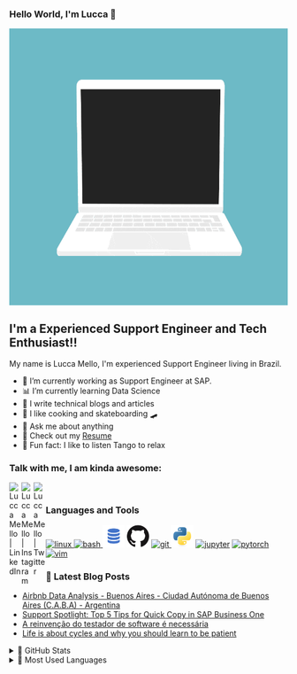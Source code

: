 <!--
**LuccaMello7/luccamello7** is a ✨ _special_ ✨ repository because its `README.md` (this file) appears on your GitHub profile.-->

### Hello World, I'm Lucca 👋

<p align="center">
  <img align="center" alt="GIF" src="https://github.com/LuccaMello7/luccamello7/blob/main/code.gif?raw=true" width="800" height="500" />
</p>

## I'm a Experienced Support Engineer and Tech Enthusiast!!

My name is Lucca Mello, I'm experienced Support Engineer living in Brazil.


- 🔭 I’m currently working as Support Engineer at SAP.
- 📊 I’m currently learning Data Science
- 📃 I write technical blogs and articles
- 🥓 I like cooking and skateboarding 🛹
- 💬 Ask me about anything
- 📙 Check out my [Resume](https://github.com/LuccaMello7/luccamello7/blob/main/Lucca%20Mello.pdf)
- 🎵 Fun fact: I like to listen Tango to relax

### Talk with me, I am kinda awesome:
[<img align="left" alt="Lucca Mello | LinkedIn" width="22px" src="https://www.vectorlogo.zone/logos/linkedin/linkedin-tile.svg" />][linkedin]
[<img align="left" alt="Lucca Mello | Instagram" width="22px" src="https://www.vectorlogo.zone/logos/instagram/instagram-icon.svg" />][instagram]
[<img align="left" alt="Lucca Mello | Twitter" width="22px" src="https://www.vectorlogo.zone/logos/twitter/twitter-official.svg" />][twitter]


<br />

<h3 align="left">Languages and Tools</h3>

<p align="left"> 
<a href="https://www.sap.com"<img src="https://www.vectorlogo.zone/logos/sap/sap-icon.svg" alt="sap" width="40" height="40"/> </a> 
<a href="https://www.linux.org/" target="_blank"> <img src="https://www.vectorlogo.zone/logos/linux/linux-icon.svg" alt="linux" width="40" height="40"/> </a> 
<a href="https://www.gnu.org/software/bash/" target="_blank"> <img src="https://www.vectorlogo.zone/logos/gnu_bash/gnu_bash-icon.svg" alt="bash" width="40" height="40"/> </a>
<a href="https://www.microsoft.com/pt-br/sql-server/" target="_blank"> <img src="https://raw.githubusercontent.com/github/explore/80688e429a7d4ef2fca1e82350fe8e3517d3494d/topics/sql/sql.png" alt="sql" width="40" height="40"/></a>
<a href="https://www.github.com/" target="_blank"> <img src="https://raw.githubusercontent.com/github/explore/78df643247d429f6cc873026c0622819ad797942/topics/github/github.png" alt="github" width="40" height="40"/></a>
<a href="https://git-scm.com/" target="_blank"> <img src="https://www.vectorlogo.zone/logos/git-scm/git-scm-icon.svg" alt="git" width="40" height="40"/> </a> 
<a href="https://www.python.org" target="_blank"> <img src="https://raw.githubusercontent.com/devicons/devicon/master/icons/python/python-original.svg" alt="python" width="40" height="40"/></a>
<a href="https://jupyter.org/" target="_blank"> <img src="https://www.vectorlogo.zone/logos/jupyter/jupyter-ar21.svg" alt="jupyter" width="55" height="40"/></a>
<a href="https://pytorch.org/" target="_blank"> <img src="https://www.vectorlogo.zone/logos/pytorch/pytorch-ar21.svg" alt="pytorch" width="55" height="55"/></a>
<a href="https://www.vim.org/" target="_blank"> <img src="https://www.vectorlogo.zone/logos/vim/vim-icon.svg" alt="vim" width="40" height="40"/></a>
 </p>
 
### 📝 Latest Blog Posts

<!-- BLOG-POST-LIST:START -->
- [Airbnb Data Analysis - Buenos Aires - Ciudad Autónoma de Buenos Aires (C.A.B.A) - Argentina](https://www.linkedin.com/pulse/airbnb-data-analysis-buenos-aires-ciudad-aut%C3%B3noma-de-lucca-mello/)
- [Support Spotlight: Top 5 Tips for Quick Copy in SAP Business One](https://www.linkedin.com/pulse/support-spotlight-top-5-tips-quick-copy-sap-business-one-lucca-mello/)
- [A reinvenção do testador de software é necessária](https://medium.com/@lucca/a-reinven%C3%A7%C3%A3o-do-testador-de-software-%C3%A9-necess%C3%A1ria-a82accccda04)
- [Life is about cycles and why you should learn to be patient](https://medium.com/@lucca/life-is-about-cycles-and-why-you-have-to-learn-to-be-patient-b71cd7d85905)
<!-- BLOG-POST-LIST:END -->



[instagram]: https://www.instagram.com/luccamello7/
[linkedin]: https://www.linkedin.com/in/luccamello7/
[twitter]: https://twitter.com/lcmello77/

<details>
  <summary>🥋 GitHub Stats</summary>

  <img align="left" alt="Lucca's GitHub Stats" src="https://github-readme-stats.vercel.app/api?username=LuccaMello7&theme=dark&show_icons=truedracula" />

</details>
  
  <details>
  <summary>🚧 Most Used Languages</summary>

<img align="left" alt="Lucca's GitHub Top Languages" src="https://github-readme-stats.vercel.app/api/top-langs/?username=LuccaMello7" />

</details


